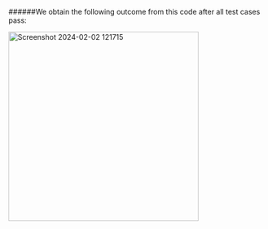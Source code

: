 ######We obtain the following outcome from this code after all test cases pass:

<img width="373" alt="Screenshot 2024-02-02 121715" src="https://github.com/bh-uv-an/Geeks-for-Geeks-Problem-Of-The-Day/assets/98102293/a670d790-3e71-4c1d-9209-9ae56d9db7a5">
